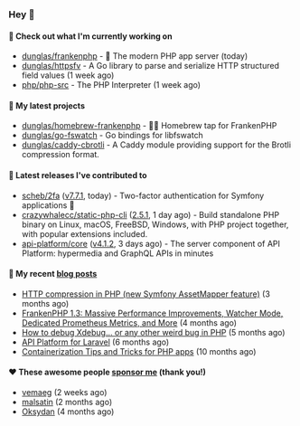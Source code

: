 ### Hey 👋

#### 👷 Check out what I'm currently working on

- [dunglas/frankenphp](https://github.com/dunglas/frankenphp) - 🧟 The modern PHP app server (today)
- [dunglas/httpsfv](https://github.com/dunglas/httpsfv) - A Go library to parse and serialize HTTP structured field values (1 week ago)
- [php/php-src](https://github.com/php/php-src) - The PHP Interpreter (1 week ago)

#### 🌱 My latest projects

- [dunglas/homebrew-frankenphp](https://github.com/dunglas/homebrew-frankenphp) - 🍺🧟 Homebrew tap for FrankenPHP
- [dunglas/go-fswatch](https://github.com/dunglas/go-fswatch) - Go bindings for libfswatch
- [dunglas/caddy-cbrotli](https://github.com/dunglas/caddy-cbrotli) - A Caddy module providing support for the Brotli compression format.

#### 🔭 Latest releases I've contributed to

- [scheb/2fa](https://github.com/scheb/2fa) ([v7.7.1](https://github.com/scheb/2fa/releases/tag/v7.7.1), today) - Two-factor authentication for Symfony applications 🔐
- [crazywhalecc/static-php-cli](https://github.com/crazywhalecc/static-php-cli) ([2.5.1](https://github.com/crazywhalecc/static-php-cli/releases/tag/2.5.1), 1 day ago) - Build standalone PHP binary on Linux, macOS, FreeBSD, Windows, with PHP project together, with popular extensions included.
- [api-platform/core](https://github.com/api-platform/core) ([v4.1.2](https://github.com/api-platform/core/releases/tag/v4.1.2), 3 days ago) - The server component of API Platform: hypermedia and GraphQL APIs in minutes

#### 📜 My recent [blog posts](https://dunglas.fr)

- [HTTP compression in PHP (new Symfony AssetMapper feature)](https://dunglas.dev/2024/12/http-compression-in-php-new-symfony-assetmapper-feature/) (3 months ago)
- [FrankenPHP 1.3: Massive Performance Improvements, Watcher Mode, Dedicated Prometheus Metrics, and More](https://dunglas.dev/2024/11/frankenphp-1-3-massive-performance-improvements-watcher-mode-dedicated-prometheus-metrics-and-more/) (4 months ago)
- [How to debug Xdebug… or any other weird bug in PHP](https://dunglas.dev/2024/10/how-to-debug-xdebug-or-any-other-weird-bug-in-php/) (5 months ago)
- [API Platform for Laravel](https://dunglas.dev/2024/09/api-platform-for-laravel/) (6 months ago)
- [Containerization Tips and Tricks for PHP apps](https://dunglas.dev/2024/05/containerization-tips-and-tricks-for-php-apps/) (10 months ago)

#### ❤️ These awesome people [sponsor me](https://github.com/sponsors/dunglas) (thank you!)

- [vemaeg](https://github.com/vemaeg) (2 weeks ago)
- [malsatin](https://github.com/malsatin) (2 months ago)
- [Oksydan](https://github.com/Oksydan) (4 months ago)
